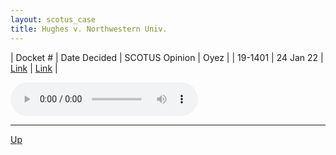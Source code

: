```yaml
---
layout: scotus_case
title: Hughes v. Northwestern Univ.
---
```


| Docket # | Date Decided | SCOTUS Opinion | Oyez |
| 19-1401 | 24 Jan 22 | [Link](https://www.supremecourt.gov/opinions/21pdf/595us1r10_4hdj.pdf) | [Link](https://www.oyez.org/cases/2021/19-1401) |

<audio controls>
   <source src='./resources/19-1401.mp3' type='audio/mpeg'>
</audio>

<object data='./resources/19-1401.pdf' type='application/pdf'></object>

---

[Up](./README.md)